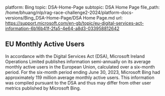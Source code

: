 platform: Bing
topic: DSA-Home-Page
subtopic: DSA Home Page
file_path: /home/bhuang/nlp/rag-race-challenge2-2024/platform-docs-versions/Bing_DSA-Home-Page/DSA Home Page.md
url: https://support.microsoft.com/en-gb/topic/eu-digital-services-act-information-6b16b41f-2fa5-4e64-a8d3-033958812642

## EU Monthly Active Users

In accordance with the Digital Services Act (DSA), Microsoft Ireland Operations Limited publishes information semi-annually on its average monthly active users in the European Union, calculated over a six-month period. For the six-month period ending June 30, 2023, Microsoft Bing had approximately 119 million average monthly active users. This information was compiled pursuant to the DSA and thus may differ from other user metrics published by Microsoft Bing.